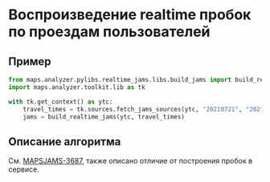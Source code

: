 # Воспроизведение realtime пробок по проездам пользователей

## Пример

```python
from maps.analyzer.pylibs.realtime_jams.libs.build_jams import build_realtime_jams
import maps.analyzer.toolkit.lib as tk

with tk.get_context() as ytc:
    travel_times = tk.sources.fetch_jams_sources(ytc, "20210721", "20210721")
    jams = build_realtime_jams(ytc, travel_times)
```

## Описание алгоритма

См. [MAPSJAMS-3687](https://st.yandex-team.ru/MAPSJAMS-3687), также описано отличие от построения пробок в сервисе.
